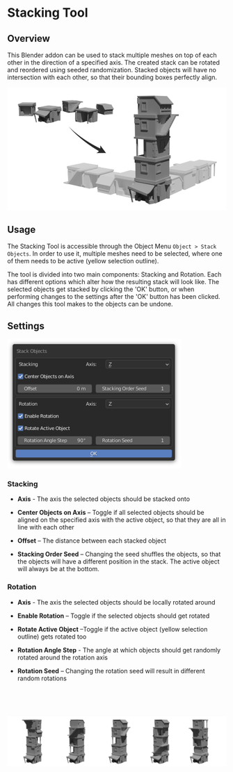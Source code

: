 # Stacking Tool
## Overview
This Blender addon can be used to stack multiple meshes on top of each other in the direction of a specified axis. The created stack can be rotated and reordered using seeded randomization. Stacked objects will have no intersection with each other, so that their bounding boxes perfectly align.

![Stacking_Tool_Overview Image](https://github.com/flo-wolf/blender-stacking-tool/blob/master/images/stacking_tool_process_showcase_s.png?raw=true)

## Usage
The Stacking Tool is accessible through the Object Menu `Object > Stack Objects`. In order to use it, multiple meshes need to be selected, where one of them needs to be active (yellow selection outline).

The tool is divided into two main components: Stacking and Rotation. Each has different options which alter how the resulting stack will look like. The selected objects get stacked by clicking the 'OK' button, or when performing changes to the settings after the 'OK' button has been clicked. All changes this tool makes to the objects can be undone.


## Settings

![Stacking_Tool_Panel_Image](https://github.com/flo-wolf/blender-stacking-tool/blob/master/images/stacking_tool_panel_shadow.png?raw=true)

### Stacking
- **Axis** - The axis the selected objects should be stacked onto

- **Center Objects on Axis** – Toggle if all selected objects should be aligned on the specified axis with the active object, so that they are all in line with each other

- **Offset** – The distance between each stacked object

- **Stacking Order Seed** – Changing the seed shuffles the objects, so that the objects will have a different position in the stack. The active object will always be at the bottom.


### Rotation
- **Axis** - The axis the selected objects should be locally rotated around

- **Enable Rotation** – Toggle if the selected objects should get rotated

- **Rotate Active Object** –Toggle if the active object (yellow selection outline) gets rotated too

- **Rotation Angle Step** - The angle at which objects should get randomly rotated around the rotation axis

- **Rotation Seed** – Changing the rotation seed will result in different random rotations 


<br/><br/><br/>


![Stacking_Tool_Overview Image](https://github.com/flo-wolf/blender-stacking-tool/blob/master/images/stacking_tool_stacks_showcase_m.png?raw=true)

